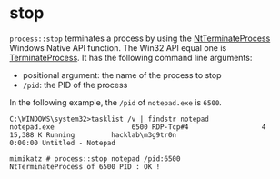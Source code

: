 # stop

`process::stop` terminates a process by using the [NtTerminateProcess](https://www.geoffchappell.com/studies/windows/win32/ntdll/api/native.htm) Windows Native API function. The Win32 API equal one is [TerminateProcess](https://docs.microsoft.com/en-us/windows/win32/api/processthreadsapi/nf-processthreadsapi-terminateprocess). It has the following command line arguments:

* positional argument: the name of the process to stop
* `/pid`: the PID of the process

In the following example, the `/pid` of `notepad.exe` is `6500`_._

```
C:\WINDOWS\system32>tasklist /v | findstr notepad
notepad.exe                   6500 RDP-Tcp#4                  4     15,388 K Running         hacklab\m3g9tr0n                                        0:00:00 Untitled - Notepad
```

```
mimikatz # process::stop notepad /pid:6500
NtTerminateProcess of 6500 PID : OK !
```
